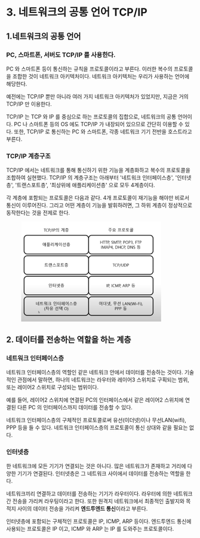 # 3. 네트워크의 공통 언어 TCP/IP

## 1.네트워크의 공통 언어&#x20;

### PC, 스마트폰, 서버도 TCP/IP 를 사용한다.&#x20;

PC 와 스마트폰 등이 통신하는 규칙을 프로토콜이라고 부른다. 이러한 복수의 프로토콜을 조합한 것이 네트워크 아키텍처이다. 네트워크 아키텍처는 우리가 사용하는 언어에 해당한다.

예전에는 TCP/IP 뿐만 아니라 여러 가지 네트워크 아키텍처가 있었지만, 지금은 거의 TCP/IP 만 이용한다.&#x20;

TCP/IP 는 TCP 와 IP 를 중심으로 하는 프로토콜의 집합으로, 네트워크의 공통 언어이다. PC 나 스마트폰 등의 OS 에도 TCP/IP 가 내장되어 있으므로 간단히 이용할 수 있다. 또한, TCP/IP 로 통신하는 PC 와 스마트폰, 각종 네트워크 기기 전반을 호스트라고 부른다.

### TCP/IP 계층구조

TCP/IP 에서는 네트워크를 통해 통신하기 위한 기능을 계층화하고 복수의 프로토콜을 조합하여 실현했다. TCP/IP 의 계층구조는 아래부터 '네트워크 인터페이스층', '인터넷층', '트랜스포트층', '최상위에 애플리케이션층' 으로 모두 4계층이다.&#x20;

각 계층에 포함되는 프로토콜은 다음과 같다. 4개 프로토콜이 재기능을 해야만 비로서 통신이 이루어진다. 그리고 어떤 계층이 기능을 발휘하려면, 그 하위 계층이 정상적으로 동작한다는 것을 전제로 한다.&#x20;

<figure><img src="../../../../.gitbook/assets/image (201).png" alt="" width="375"><figcaption></figcaption></figure>

## 2. 데이터를 전송하는 역할을 하는 계층&#x20;

### 네트워크 인터페이스층

네트워크 인터페이스층의 역할인 같은 네트워크 안에서 데이터를 전송하는 것이다. 기술적인 관점에서 말하면, 하나의 네트워크는 라우터와 레이어3 스위치로 구획되는 범위, 또는 레이어2 스위치로 구성되는 범위이다.

예를 들어, 레이어2 스위치에 연결된 PC의 인터페이스에서 같은 레이어2 스위치에 연결된 다른 PC 의 인터페이스까지 데이터를 전송할 수 있다.&#x20;

네트워크 인터페이스층의 구체적인 프로토콜로써 유선(이더넷)이나 무선LAN(wifi), PPP 등을 들 수 있다. 네트워크 인터페이스층의 프로토콜이 통신 상대와 같을 필요는 없다.

### 인터넷층&#x20;

한 네트워크에 모든 기기가 연결되는 것은 아니다. 많은 네트워크가 존재하고 거리에 다양한 기기가 연결된다. 인터넷층은 그 네트워크 사이에서 데이터를 전송하는 역할을 한다.&#x20;

네트워크끼리 연결하고 데이터를 전송하는 기기가 라우터이다. 라우터에 의한 네트워크 간 전송을 가리켜 라우팅이라고 한다. 또한 원격지 네트워크에서 최종적인 출발지와 목적지 사이의 데이터 전송을 가리켜 **엔드투엔드 통신**이라고 부른다.

인터넷층에 포함되는 구체적인 프로토콜은 IP, ICMP, ARP 등이다. 엔드투엔드 통신에 사용되는 프로토콜은 IP 이고, ICMP 와 ARP 는 IP 를 도와주는 프로토콜이다.&#x20;

